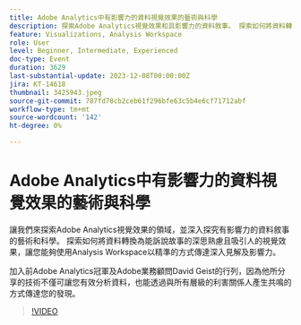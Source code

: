 ```yaml
---
title: Adobe Analytics中有影響力的資料視覺效果的藝術與科學
description: 探索Adobe Analytics視覺效果和具影響力的資料敘事。 探索如何將資料轉換為能訴說故事的深思熟慮且吸引人的視覺效果，讓您能夠使用Analysis Workspace以精準的方式傳達深入見解及影響力。
feature: Visualizations, Analysis Workspace
role: User
level: Beginner, Intermediate, Experienced
doc-type: Event
duration: 3629
last-substantial-update: 2023-12-08T00:00:00Z
jira: KT-14618
thumbnail: 3425943.jpeg
source-git-commit: 787fd78cb2ceb61f296bfe63c5b4e6cf71712abf
workflow-type: tm+mt
source-wordcount: '142'
ht-degree: 0%

---
```



# Adobe Analytics中有影響力的資料視覺效果的藝術與科學

讓我們來探索Adobe Analytics視覺效果的領域，並深入探究有影響力的資料敘事的藝術和科學。 探索如何將資料轉換為能訴說故事的深思熟慮且吸引人的視覺效果，讓您能夠使用Analysis Workspace以精準的方式傳達深入見解及影響力。

加入前Adobe Analytics冠軍及Adobe業務顧問David Geist的行列，因為他所分享的技術不僅可讓您有效分析資料，也能透過與所有層級的利害關係人產生共鳴的方式傳達您的發現。

>[!VIDEO](https://video.tv.adobe.com/v/3425943/?learn=on)
